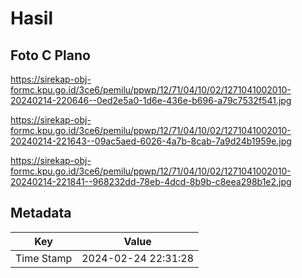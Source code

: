 # Hasil

## Foto C Plano

https://sirekap-obj-formc.kpu.go.id/3ce6/pemilu/ppwp/12/71/04/10/02/1271041002010-20240214-220646--0ed2e5a0-1d6e-436e-b696-a79c7532f541.jpg

https://sirekap-obj-formc.kpu.go.id/3ce6/pemilu/ppwp/12/71/04/10/02/1271041002010-20240214-221643--09ac5aed-6026-4a7b-8cab-7a9d24b1959e.jpg

https://sirekap-obj-formc.kpu.go.id/3ce6/pemilu/ppwp/12/71/04/10/02/1271041002010-20240214-221841--968232dd-78eb-4dcd-8b9b-c8eea298b1e2.jpg


## Metadata

| Key        | Value               |
| ---------- | ------------------- |
| Time Stamp | 2024-02-24 22:31:28 |



